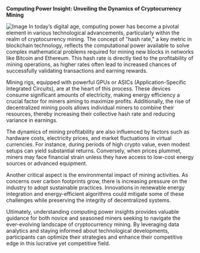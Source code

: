 **Computing Power Insight: Unveiling the Dynamics of Cryptocurrency Mining**


![Image](https://github.com/user-attachments/assets/31692037-0104-4703-abd1-696b6a7dd41b)
In today’s digital age, computing power has become a pivotal element in various technological advancements, particularly within the realm of cryptocurrency mining. The concept of "hash rate," a key metric in blockchain technology, reflects the computational power available to solve complex mathematical problems required for mining new blocks in networks like Bitcoin and Ethereum. This hash rate is directly tied to the profitability of mining operations, as higher rates often lead to increased chances of successfully validating transactions and earning rewards.

Mining rigs, equipped with powerful GPUs or ASICs (Application-Specific Integrated Circuits), are at the heart of this process. These devices consume significant amounts of electricity, making energy efficiency a crucial factor for miners aiming to maximize profits. Additionally, the rise of decentralized mining pools allows individual miners to combine their resources, thereby increasing their collective hash rate and reducing variance in earnings.

The dynamics of mining profitability are also influenced by factors such as hardware costs, electricity prices, and market fluctuations in virtual currencies. For instance, during periods of high crypto value, even modest setups can yield substantial returns. Conversely, when prices plummet, miners may face financial strain unless they have access to low-cost energy sources or advanced equipment.

Another critical aspect is the environmental impact of mining activities. As concerns over carbon footprints grow, there is increasing pressure on the industry to adopt sustainable practices. Innovations in renewable energy integration and energy-efficient algorithms could mitigate some of these challenges while preserving the integrity of decentralized systems.

Ultimately, understanding computing power insights provides valuable guidance for both novice and seasoned miners seeking to navigate the ever-evolving landscape of cryptocurrency mining. By leveraging data analytics and staying informed about technological developments, participants can optimize their strategies and enhance their competitive edge in this lucrative yet competitive field.